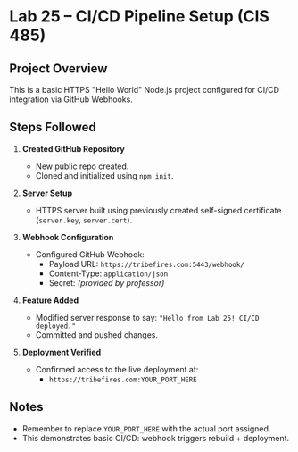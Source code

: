 # Lab 25 – CI/CD Pipeline Setup (CIS 485)

## Project Overview
This is a basic HTTPS "Hello World" Node.js project configured for CI/CD integration via GitHub Webhooks.

## Steps Followed

1. **Created GitHub Repository**
   - New public repo created.
   - Cloned and initialized using `npm init`.

2. **Server Setup**
   - HTTPS server built using previously created self-signed certificate (`server.key`, `server.cert`).

3. **Webhook Configuration**
   - Configured GitHub Webhook:
     - Payload URL: `https://tribefires.com:5443/webhook/`
     - Content-Type: `application/json`
     - Secret: *(provided by professor)*

4. **Feature Added**
   - Modified server response to say: `"Hello from Lab 25! CI/CD deployed."`
   - Committed and pushed changes.

5. **Deployment Verified**
   - Confirmed access to the live deployment at:
     - `https://tribefires.com:YOUR_PORT_HERE`

## Notes
- Remember to replace `YOUR_PORT_HERE` with the actual port assigned.
- This demonstrates basic CI/CD: webhook triggers rebuild + deployment.
